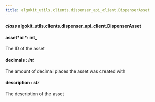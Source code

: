 ```yaml
---
title: algokit_utils.clients.dispenser_api_client.DispenserAsset
---
```


#### _class_ algokit_utils.clients.dispenser_api_client.DispenserAsset

#### asset*id *: int\_

The ID of the asset

#### decimals _: int_

The amount of decimal places the asset was created with

#### description _: str_

The description of the asset
